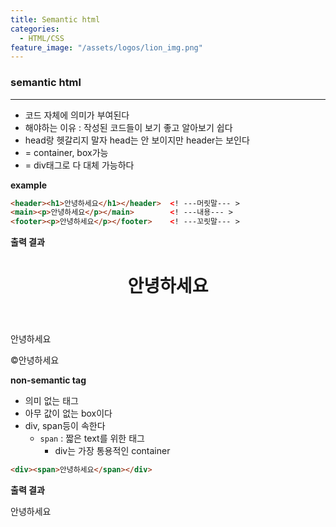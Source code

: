```yaml
---
title: Semantic html
categories:
  - HTML/CSS
feature_image: "/assets/logos/lion_img.png"
---
```


### semantic html

---
+ 코드 자체에 의미가 부여된다
+ 해야하는 이유 : 작성된 코드들이 보기 좋고 알아보기 쉽다
+ head랑 헷갈리지 말자 head는 안 보이지만 header는 보인다
+ = container, box가능
+ = div태그로 다 대체 가능하다
  
**example**

```html
<header><h1>안녕하세요</h1></header>  <! ---머릿말--- >
<main><p>안녕하세요</p></main>        <! ---내용--- >
<footer><p>안녕하세요</p></footer>    <! ---꼬릿말--- >
```

**출력 결과**
<header><h1>안녕하세요</h1></header>
<main><p>안녕하세요</p></main>
<footer>&copy;안녕하세요</footer>  

**non-semantic tag**
+ 의미 없는 태그
+ 아무 값이 없는 box이다
+ div, span등이 속한다
  - `span` : 짧은 text를 위한 태그
    + div는 가장 통용적인 container  

  
``` html
<div><span>안녕하세요</span></div>
```

**출력 결과**
<div><span>안녕하세요</span></div>


  


